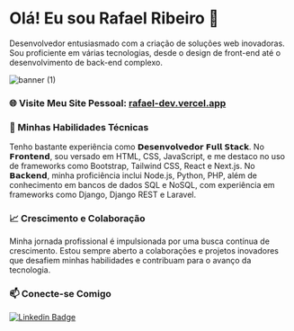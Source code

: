 # Olá! Eu sou Rafael Ribeiro 👋

Desenvolvedor entusiasmado com a criação de soluções web inovadoras. Sou proficiente em várias tecnologias, desde o design de front-end até o desenvolvimento de back-end complexo.

![banner (1)](https://github.com/RafaelMR9/RafaelMR9/assets/24281310/c5c7f130-da0b-4c38-b945-2b5d436d15a9)

### 🌐 Visite Meu Site Pessoal: [rafael-dev.vercel.app](https://rafael-dev.vercel.app/)

### 🚀 Minhas Habilidades Técnicas
Tenho bastante experiência como 𝗗𝗲𝘀𝗲𝗻𝘃𝗼𝗹𝘃𝗲𝗱𝗼𝗿 𝗙𝘂𝗹𝗹 𝗦𝘁𝗮𝗰𝗸. No 𝗙𝗿𝗼𝗻𝘁𝗲𝗻𝗱, sou versado em HTML, CSS, JavaScript, e me destaco no uso de frameworks como Bootstrap, Tailwind CSS, React e Next.js. No 𝗕𝗮𝗰𝗸𝗲𝗻𝗱, minha proficiência inclui Node.js, Python, PHP, além de conhecimento em bancos de dados SQL e NoSQL, com experiência em frameworks como Django, Django REST e Laravel.

### 📈 Crescimento e Colaboração
Minha jornada profissional é impulsionada por uma busca contínua de crescimento. Estou sempre aberto a colaborações e projetos inovadores que desafiem minhas habilidades e contribuam para o avanço da tecnologia.

### 📫 Conecte-se Comigo
[![Linkedin Badge](https://img.shields.io/badge/LinkedIn-0077B5?style=for-the-badge&logo=linkedin&logoColor=white)](https://www.linkedin.com/in/rafael-ribeiro-developer/)
